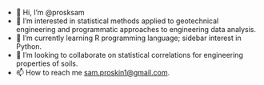 - 👋 Hi, I’m @prosksam
- 👀 I’m interested in statistical methods applied to geotechnical engineering and programmatic approaches to engineering data analysis. 
- 🌱 I’m currently learning R programming language; sidebar interest in Python. 
- 💞️ I’m looking to collaborate on statistical correlations for engineering properties of soils.
- 📫 How to reach me sam.proskin1@gmail.com.

<!---
prosksam/prosksam is a ✨ special ✨ repository because its `README.md` (this file) appears on your GitHub profile.
You can click the Preview link to take a look at your changes.
--->
